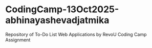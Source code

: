 # CodingCamp-13Oct2025-abhinayashevadjatmika
Repository of To-Do List Web Applications by RevoU Coding Camp Assignment
